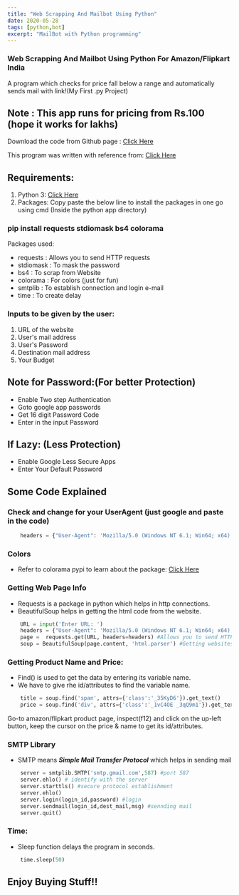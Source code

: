```yaml
---
title: "Web Scrapping And Mailbot Using Python"
date: 2020-05-28
tags: [python,bot]
excerpt: "MailBot with Python programming"
---
```


### Web Scrapping And Mailbot Using Python For Amazon/Flipkart India

A program which checks for price fall below a range and automatically sends mail with link!(My First .py Project)

## Note : This app runs for pricing from Rs.100 (hope it works for lakhs)

Download the code from Github page : [Click Here](https://github.com/Yedhubooshan/product-price-checker)

This program was written with reference from: [Click Here](https://www.youtube.com/watch?v=Bg9r_yLk7VY)

## Requirements:

1. Python 3: [Click Here](https://www.python.org)
2. Packages:  Copy paste the below line to install the packages in one go using cmd (Inside the python app directory)

### pip install requests stdiomask bs4 colorama

Packages used:
  - requests : Allows you to send HTTP requests
  - stdiomask : To mask the password
  - bs4 : To scrap from Website
  - colorama : For colors (just for fun)
  - smtplib : To establish connection and login e-mail
  - time : To create delay
  

### Inputs to be given by the user:

1. URL of the website
2. User's mail address
3. User's Password
4. Destination mail address
5. Your Budget

## Note for Password:(For better Protection)
- Enable Two step Authentication 
- Goto google app passwords
- Get 16 digit Password Code
- Enter in the input Password

## If Lazy: (Less Protection)
- Enable Google Less Secure Apps
- Enter Your Default Password

## Some Code Explained

### Check and change for your UserAgent (just google and paste in the code)
```python
	headers = {"User-Agent": 'Mozilla/5.0 (Windows NT 6.1; Win64; x64) AppleWebKit/537.36 (KHTML, like Gecko) Chrome/81.0.4044.138 Safari/537.36'}
```

### Colors
- Refer to colorama pypi to learn about the package: [Click Here](https://pypi.org/project/colorama)

### Getting Web Page Info
- Requests is a package in python which helps in http connections.
- BeautifulSoup helps in getting the html code from the website.
```python
	URL = input('Enter URL: ')
	headers = {"User-Agent": 'Mozilla/5.0 (Windows NT 6.1; Win64; x64) AppleWebKit/537.36 (KHTML, like Gecko) Chrome/81.0.4044.138 Safari/537.36'}
	page =  requests.get(URL, headers=headers) #Allows you to send HTTP requests
	soup = BeautifulSoup(page.content, 'html.parser') #Getting websites's content
```

### Getting Product Name and Price:

- Find() is used to get the data by entering its variable name.
- We have to give rhe id/attributes to find the variable name.
```python
	title = soup.find('span', attrs={'class':'_35KyD6'}).get_text()
	price = soup.find('div', attrs={'class':'_1vC4OE _3qQ9m1'}).get_text()
```

Go-to amazon/flipkart product page, inspect(f12) and click on the up-left button, keep the cursor on the price & name to get its id/attributes.

### SMTP Library
- SMTP means ***Simple Mail Transfer Protocol*** which helps in sending mail
```python
	server = smtplib.SMTP('smtp.gmail.com',587) #port 587
	server.ehlo() # identify with the server
	server.starttls() #secure protocol establishment
	server.ehlo() 
	server.login(login_id,password) #login
	server.sendmail(login_id,dest_mail,msg) #sennding mail
	server.quit()
```

### Time:
- Sleep function delays the program in seconds.
```python 
	time.sleep(50)
```

## Enjoy Buying Stuff!!
